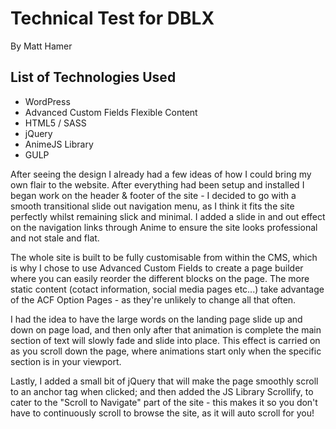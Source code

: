 # Technical Test for DBLX

By Matt Hamer

## List of Technologies Used

- WordPress
- Advanced Custom Fields Flexible Content
- HTML5 / SASS
- jQuery
- AnimeJS Library
- GULP

After seeing the design I already had a few ideas of how I could bring my own flair to the website. After everything had been setup and installed I began work on the header & footer of the site - I decided to go with a smooth transitional slide out navigation menu, as I think it fits the site perfectly whilst remaining slick and minimal. I added a slide in and out effect on the navigation links through Anime to ensure the site looks professional and not stale and flat.

The whole site is built to be fully customisable from within the CMS, which is why I chose to use Advanced Custom Fields to create a page builder where you can easily reorder the different blocks on the page. The more static content (cotact information, social media pages etc...) take advantage of the ACF Option Pages - as they're unlikely to change all that often.

I had the idea to have the large words on the landing page slide up and down on page load, and then only after that animation is complete the main section of text will slowly fade and slide into place. This effect is carried on as you scroll down the page, where animations start only when the specific section is in your viewport.

Lastly, I added a small bit of jQuery that will make the page smoothly scroll to an anchor tag when clicked; and then added the JS Library Scrollify, to cater to the "Scroll to Navigate" part of the site - this makes it so you don't have to continuously scroll to browse the site, as it will auto scroll for you!
